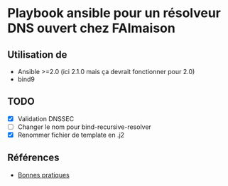 # Playbook ansible pour un résolveur DNS ouvert chez FAImaison

## Utilisation de
- Ansible >=2.0 (ici 2.1.0 mais ça devrait fonctionner pour 2.0)
- bind9

## TODO
- [x] Validation DNSSEC
- [ ] Changer le nom pour bind-recursive-resolver
- [x] Renommer fichier de template en .j2

## Références
- [Bonnes pratiques](http://www.guiguishow.info/2014/08/23/comment-mettre-en-place-un-serveur-dns-recursif-cache-ouvert-dans-de-bonnes-conditions/)

